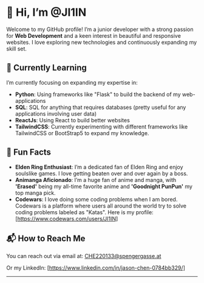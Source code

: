 # 👋 Hi, I’m @JI1IN

Welcome to my GitHub profile! I’m a junior developer with a strong passion for **Web Development** and a keen interest in beautiful and responsive websites. I love exploring new technologies and continuously expanding my skill set.

## 🚀 Currently Learning

I’m currently focusing on expanding my expertise in:

- **Python**: Using frameworks like "Flask" to build the backend of my web-applications
- **SQL**: SQL for anything that requires databases (pretty useful for any applications involving user data)
- **ReactJs**: Using React to build better websites
- **TailwindCSS**: Currently experimenting with different frameworks like TailwindCSS or BootStrap5 to expand my knowledge.

## 🌟 Fun Facts

- **Elden Ring Enthusiast**: I’m a dedicated fan of Elden Ring and enjoy soulslike games. I love getting beaten over and over again by a boss.
- **Animanga Aficionado**: I’m a huge fan of anime and manga, with **'Erased'** being my all-time favorite anime and **'Goodnight PunPun'** my top manga pick.
- **Codewars**: I love doing some coding problems when I am bored. Codewars is a platform where users all around the world try to solve coding problems labeled as "Katas".
   Here is my profile: [https://www.codewars.com/users/JI1IN]

## 📬 How to Reach Me

You can reach out via email at: [CHE220133@spengergasse.at](mailto:CHE220133@spengergasse.at)

Or my LinkedIn: [https://www.linkedin.com/in/jason-chen-0784bb329/]

---

